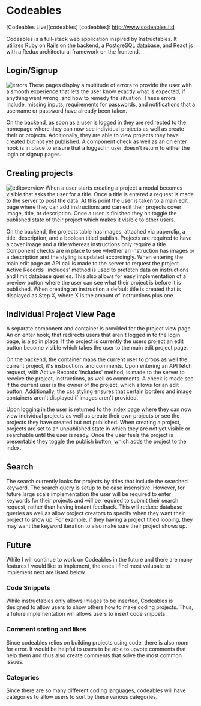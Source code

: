 
# Codeables

[Codeables Live][codeables]
[codeables]: http://www.codeables.ltd

Codeables is a full-stack web application inspired by Instructables. It utilizes Ruby on Rails on the backend, a PostgreSQL database, and React.js with a Redux architectural framework on the frontend.

## Login/Signup
![errors]
These pages display a multitude of errors to provide the user with a smooth experience that lets the user know exactly what is expected, if anything went wrong, and how to remedy the situation. These errors include, missing inputs, requirements for passwords, and notifications that a username or password have already been taken.

On the backend, as soon as a user is logged in they are redirected to the homepage where they can now see individual projects as well as create their or projects. Additionally, they are able to view projects they have created but not yet published. A component check as well as an on enter hook is in place to ensure that a logged in user doesn't return to either the login or signup pages.

## Creating projects
![editoverview]
When a user starts creating a project a modal becomes visible that asks the user for a title. Once a title is entered a request is made to the server to post the data. At this point the user is taken to a main edit page where they can add instructions and can edit their projects cover image, title, or description. Once a user is finished they hit toggle the published state of their project which makes it visible to other users.

On the backend, the projects table has images, attached via paperclip, a title, description, and a boolean titled publish. Projects are required to have a cover image and a title whereas instructions only require a title. Component checks are in place to see whether an instruction has images or a description and the styling is updated accordingly. When entering the main edit page an API call is made to the server to request the project. Active Records '.includes' method is used to prefetch data on instructions and limit database queries. This also allows for easy implementation of a preview button where the user can see what their project is before it is published. When creating an instruction a default title is created that is displayed as Step X, where X is the amount of instructions plus one.

## Individual Project View Page

A separate component and container is provided for the project view page. An on enter hook, that redirects users that aren't logged in to the login page, is also in place. If the project is currently the users project an edit button become visible which takes the user to the main edit project page.


On the backend, the container maps the current user to props as well the current project, it's instructions and comments. Upon entering an API fetch request, with Active Records 'includes' method, is made to the server to receive the project, instructions, as well as comments. A check is made see if the current user is the owner of the project, which allows for an edit button. Additionally, the css styling ensures that certain borders and image containers aren't displayed if images aren't provided.


Upon logging in the user is returned to the index page where they can now view individual projects as well as create their own projects or see the projects they have created but not published. When creating a project, projects are set to an unpublished state in which they are not yet visible or searchable until the user is ready. Once the user feels the project is presentable they toggle the publish button, which adds the project to the index.


## Search

The search currently looks for projects by titles that include the searched keyword. The search query is setup to be case insensitive. However, for future large scale implementation the user will be required to enter keywords for their projects and will be required to submit their search request, rather than having instant feedback. This will reduce database queries as well as allow project creators to specify when they want their project to show up. For example, if they having a project titled looping, they may want the keyword iteration to also make sure their project shows up.


## Future

While I will continue to work on Codeables in the future and there are many features I would like to implement, the ones I find most valubale to implement next are listed below.

### Code Snippets
While instructables only allows images to be inserted, Codeables is designed to allow users to show others how to make coding projects. Thus, a future implementation will allows users to insert code snippets.

### Comment sorting and likes

Since codeables relies on building projects using code, there is also room for error. It would be helpful to users to be able to upvote comments that help them and thus also create comments that solve the most common issues.

### Categories

Since there are so many different coding languages, codeables will have categories to allow users to sort by these various categories.

[errors]: https://s3.amazonaws.com/codeables-DEV/sample_errors.png
[editoverview]: https://s3.amazonaws.com/codeables-DEV/seeds/edit_overview.png
